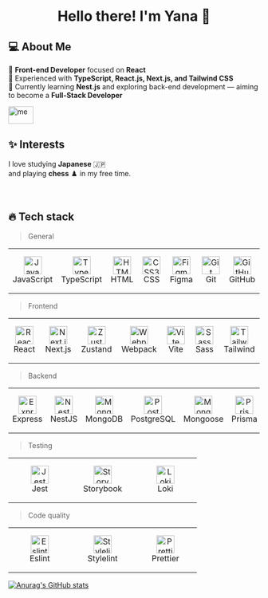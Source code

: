 <h1 align="center">Hello there! I'm Yana 👋</h1>

## 💻 About Me
🔹 **Front-end Developer** focused on **React**  
🔹 Experienced with **TypeScript, React.js, Next.js, and Tailwind CSS**  
🔹 Currently learning **Nest.js** and exploring back-end development — aiming to become a **Full-Stack Developer**

 <img src="https://cdn.jsdelivr.net/gh/devicons/devicon/icons/typescript/typescript-original.svg](https://sdmntpreastus2.oaiusercontent.com/files/00000000-8e28-61f6-a9c5-c3a8012aaf12/raw?se=2025-10-04T10%3A28%3A26Z&sp=r&sv=2024-08-04&sr=b&scid=065dbae4-0d8e-5a62-854e-42c72b195056&skoid=0da8417a-a4c3-4a19-9b05-b82cee9d8868&sktid=a48cca56-e6da-484e-a814-9c849652bcb3&skt=2025-10-04T05%3A05%3A15Z&ske=2025-10-05T05%3A05%3A15Z&sks=b&skv=2024-08-04&sig=gCdStFmQZaMeBH/MRg7j2dOzNsAa%2BirIatczvIdk2Lk%3D" width="50" height="35" alt="me" />
 
## ✨ Interests
I love studying **Japanese** 🇯🇵  
and playing **chess** ♟️ in my free time.

   </td>
  </tr>
</table>

<br>
<h2 align="left" id="ndiuky-stack">🔥 Tech stack</h2>

> General

<table width="100%" style="table-layout: fixed; border-collapse: collapse;">
  <tr>
    <td align="center" width="110" height="90" style="vertical-align: middle;">
      <a href="#ndiuky-stack">
        <img src="https://cdn.jsdelivr.net/gh/devicons/devicon/icons/javascript/javascript-original.svg" width="36" height="36" alt="JavaScript" />
      </a>
      <br>JavaScript
    </td>
    <td align="center" width="110" height="90" style="vertical-align: middle;">
      <a href="#ndiuky-stack">
        <img src="https://cdn.jsdelivr.net/gh/devicons/devicon/icons/typescript/typescript-original.svg" width="36" height="36" alt="TypeScript" />
      </a>
      <br>TypeScript
    </td>
    <td align="center" width="110" height="90" style="vertical-align: middle;">
      <a href="#ndiuky-stack">
        <img src="https://cdn.jsdelivr.net/gh/devicons/devicon/icons/html5/html5-original.svg" width="36" height="36" alt="HTML5" />
      </a>
      <br>HTML
    </td>
    <td align="center" width="110" height="90" style="vertical-align: middle;">
      <a href="#ndiuky-stack">
        <img src="https://cdn.jsdelivr.net/gh/devicons/devicon/icons/css3/css3-original.svg" width="36" height="36" alt="CSS3" />
      </a>
      <br>CSS
    </td>
    <td align="center" width="110" height="90" style="vertical-align: middle;">
      <a href="#ndiuky-stack">
        <img src="https://cdn.jsdelivr.net/gh/devicons/devicon/icons/figma/figma-original.svg" width="36" height="36" alt="Figma" />
      </a>
      <br>Figma
    </td>
    <td align="center" width="110" height="90" style="vertical-align: middle;">
      <a href="#ndiuky-stack">
        <img src="https://cdn.jsdelivr.net/gh/devicons/devicon/icons/git/git-original.svg" width="36" height="36" alt="Git" />
      </a>
      <br>Git
    </td>
    <td align="center" width="110" height="90" style="vertical-align: middle;">
      <a href="#ndiuky-stack">
        <img src="https://cdn.jsdelivr.net/gh/devicons/devicon/icons/github/github-original.svg" width="36" height="36" alt="GitHub" />
      </a>
      <br>GitHub
    </td>
  </tr>
</table>

> Frontend

<table width="100%" style="table-layout: fixed; border-collapse: collapse;">
  <tr>
    <td align="center" width="110" height="90" style="vertical-align: middle;">
      <a href="#ndiuky-stack">
        <img src="https://cdn.jsdelivr.net/gh/devicons/devicon/icons/react/react-original.svg" width="36" height="36" alt="React" />
      </a>
      <br>React
    </td>
    <td align="center" width="110" height="90" style="vertical-align: middle;">
      <a href="#ndiuky-stack">
        <img src="https://cdn.jsdelivr.net/gh/devicons/devicon/icons/nextjs/nextjs-original.svg" width="36" height="36" alt="Next.js" />
      </a>
      <br>Next.js
    </td>
    <td align="center" width="110" height="90" style="vertical-align: middle;">
      <a href="#ndiuky-stack">
        <img src="https://user-images.githubusercontent.com/958486/218346783-72be5ae3-b953-4dd7-b239-788a882fdad6.svg" width="36" height="36" alt="Zustand" />
      </a>
      <br>Zustand
    </td>
    <td align="center" width="110" height="90" style="vertical-align: middle;">
      <a href="#ndiuky-stack">
        <img src="https://cdn.jsdelivr.net/gh/devicons/devicon/icons/webpack/webpack-original.svg" width="36" height="36" alt="Webpack" />
      </a>
      <br>Webpack
    </td>
    <td align="center" width="110" height="90" style="vertical-align: middle;">
      <a href="#ndiuky-stack">
        <img src="https://encrypted-tbn0.gstatic.com/images?q=tbn:ANd9GcRc4XOdTwDFjrNDoRbCH2vDqCNCKD9u8zVr_g&s" width="36" height="36" alt="Vite" />
      </a>
      <br>Vite
    </td>
    <td align="center" width="110" height="90" style="vertical-align: middle;">
      <a href="#ndiuky-stack">
        <img src="https://cdn.jsdelivr.net/gh/devicons/devicon/icons/sass/sass-original.svg" width="36" height="36" alt="Sass" />
      </a>
      <br>Sass
    </td>
    <td align="center" width="110" height="90" style="vertical-align: middle;">
      <a href="#ndiuky-stack">
        <img src="https://www.svgrepo.com/show/354431/tailwindcss-icon.svg" width="36" height="36" alt="TailwindCSS" />
      </a>
      <br>Tailwind
    </td>
  </tr>
</table>

> Backend

<table width="100%" style="table-layout: fixed; border-collapse: collapse;">
  <tr>
    <td align="center" width="110" height="90" style="vertical-align: middle;">
      <a href="#ndiuky-stack">
        <img src="https://uxwing.com/wp-content/themes/uxwing/download/brands-and-social-media/express-js-icon.png" width="36" height="36" alt="Express" />
      </a>
      <br>Express
    </td>
    <td align="center" width="110" height="90" style="vertical-align: middle;">
      <a href="#ndiuky-stack">
        <img src="https://upload.wikimedia.org/wikipedia/commons/a/a8/NestJS.svg" width="36" height="36" alt="NestJS" />
      </a>
      <br>NestJS
    </td>
    <td align="center" width="110" height="90" style="vertical-align: middle;">
      <a href="#ndiuky-stack">
        <img src="https://encrypted-tbn0.gstatic.com/images?q=tbn:ANd9GcT2ZYtHv2OLXmthRPbkmENZRXuqBVDwlsrZ1A&s" width="36" height="36" alt="MongoDB" />
      </a>
      <br>MongoDB
    </td>
    <td align="center" width="110" height="90" style="vertical-align: middle;">
      <a href="#ndiuky-stack">
        <img src="https://upload.wikimedia.org/wikipedia/commons/thumb/2/29/Postgresql_elephant.svg/800px-Postgresql_elephant.svg.png" width="36" height="36" alt="PostgreSQL" />
      </a>
      <br>PostgreSQL
    </td>
    <td align="center" width="110" height="90" style="vertical-align: middle;">
      <a href="#ndiuky-stack">
        <img src="https://miro.medium.com/v2/resize:fit:1050/1*OYpEW3PMltGC2MVvJ-5QTw.png" width="36" height="36" alt="Mongoose" />
      </a>
      <br>Mongoose
    </td>
    <td align="center" width="110" height="90" style="vertical-align: middle;">
      <a href="#ndiuky-stack">
        <img src="https://media2.dev.to/dynamic/image/width=1000,height=420,fit=cover,gravity=auto,format=auto/https%3A%2F%2Fdev-to-uploads.s3.amazonaws.com%2Fuploads%2Farticles%2Fe8wccds3d6jqdrqssn2v.jpg" width="36" height="36" alt="Prisma" />
      </a>
      <br>Prisma
    </td>
  </tr>
</table>

> Testing

<table width="100%" style="table-layout: fixed; border-collapse: collapse;">
  <tr>
    <td align="center" width="110" height="90" style="vertical-align: middle;">
      <a href="#ndiuky-stack">
        <img src="https://cdn.jsdelivr.net/gh/devicons/devicon/icons/jest/jest-plain.svg" width="36" height="36" alt="Jest" />
      </a>
      <br>Jest
    </td>
    <td align="center" width="110" height="90" style="vertical-align: middle;">
      <a href="#ndiuky-stack">
        <img src="https://cdn.jsdelivr.net/gh/devicons/devicon/icons/storybook/storybook-original.svg" width="36" height="36" alt="Storybook" />
      </a>
      <br>Storybook
    </td>
    <td align="center" width="110" height="90" style="vertical-align: middle;">
      <a href="#ndiuky-stack">
        <img src="https://user-images.githubusercontent.com/378279/27998811-43b9906e-6515-11e7-835a-6f596506cc46.png" width="36" height="36" alt="Loki" />
      </a>
      <br>Loki
    </td>
  </tr>
</table>

> Code quality

<table width="100%" style="table-layout: fixed; border-collapse: collapse;">
  <tr>
    <td align="center" width="110" height="90" style="vertical-align: middle;">
      <a href="#ndiuky-stack">
        <img src="https://cdn.jsdelivr.net/gh/devicons/devicon/icons/eslint/eslint-original.svg" width="36" height="36" alt="Eslint" />
      </a>
      <br>Eslint
    </td>
    <td align="center" width="110" height="90" style="vertical-align: middle;">
      <a href="#ndiuky-stack">
        <img src="https://raw.githubusercontent.com/hipstersmoothie/stylelint-formatter-github/HEAD/logo.png" width="36" height="36" alt="Stylelint" />
      </a>
      <br>Stylelint
    </td>
    <td align="center" width="110" height="90" style="vertical-align: middle;">
      <a href="#ndiuky-stack">
        <img src="https://raw.githubusercontent.com/prettier/prettier-logo/master/images/prettier-icon-light.png" width="36" height="36" alt="Prettier" />
      </a>
      <br>Prettier
    </td>
  </tr>
</table>

[![Anurag's GitHub stats](https://github-readme-stats.vercel.app/api?username=yanaesher)](https://github.com/anuraghazra/github-readme-stats)
